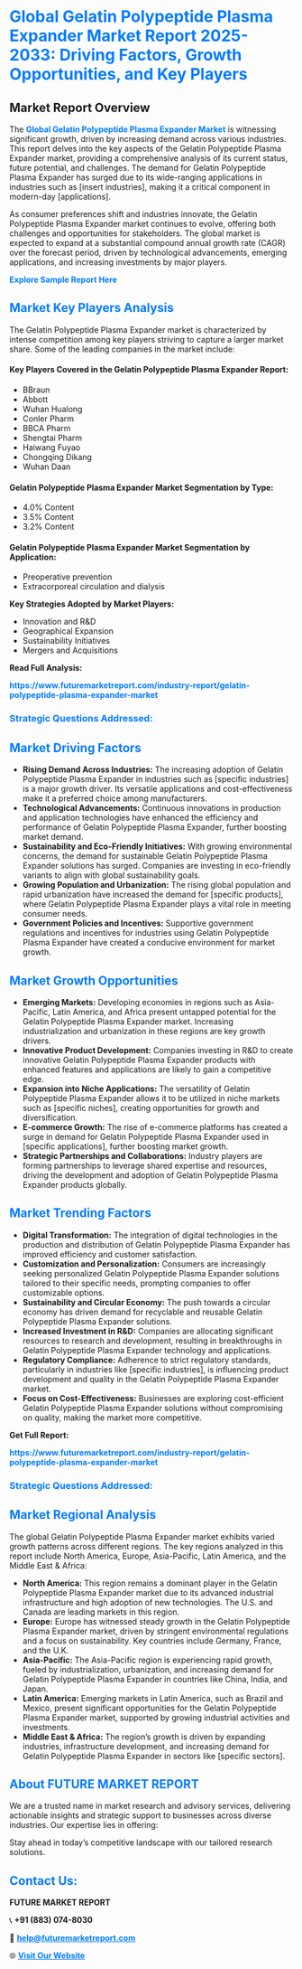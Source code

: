 <h1 style="color: #007BFF;">Global Gelatin Polypeptide Plasma Expander Market Report 2025-2033: Driving Factors, Growth Opportunities, and Key Players</h1>

<section id="overview">
<h2>Market Report Overview</h2>
<p>The <a href="https://www.futuremarketreport.com/industry-report/gelatin-polypeptide-plasma-expander-market" style="color: #007BFF; text-decoration: none;"><strong>Global Gelatin Polypeptide Plasma Expander Market</strong></a> is witnessing significant growth, driven by increasing demand across various industries. This report delves into the key aspects of the Gelatin Polypeptide Plasma Expander market, providing a comprehensive analysis of its current status, future potential, and challenges. The demand for Gelatin Polypeptide Plasma Expander has surged due to its wide-ranging applications in industries such as [insert industries], making it a critical component in modern-day [applications].</p>
<p>As consumer preferences shift and industries innovate, the Gelatin Polypeptide Plasma Expander market continues to evolve, offering both challenges and opportunities for stakeholders. The global market is expected to expand at a substantial compound annual growth rate (CAGR) over the forecast period, driven by technological advancements, emerging applications, and increasing investments by major players.</p>
</section>

<section id="overview">
<p><a href="https://www.futuremarketreport.com/request-sample/reportId=37123" style="color: #007BFF; text-decoration: none;"><strong>Explore Sample Report Here</strong></a></p>
</section>

<section id="key-players">
<h2 style="color: #007BFF;">Market Key Players Analysis</h2>
<p>The Gelatin Polypeptide Plasma Expander market is characterized by intense competition among key players striving to capture a larger market share. Some of the leading companies in the market include:</p>
<h4>Key Players Covered in the Gelatin Polypeptide Plasma Expander Report:</h4>
<ul><li>BBraun</li><li>Abbott</li><li>Wuhan Hualong</li><li>Conler Pharm</li><li>BBCA Pharm</li><li>Shengtai Pharm</li><li>Haiwang Fuyao</li><li>Chongqing Dikang</li><li>Wuhan Daan</li></ul>
<h4>Gelatin Polypeptide Plasma Expander Market Segmentation by Type:</h4>
<ul><li>4.0% Content</li><li>3.5% Content</li><li>3.2% Content</li></ul>

<h4>Gelatin Polypeptide Plasma Expander Market Segmentation by Application:</h4>
<ul><li>Preoperative prevention</li><li>Extracorporeal circulation and dialysis</li></ul>
<p><strong>Key Strategies Adopted by Market Players:</strong></p>
<ul>
<li>Innovation and R&D</li>
<li>Geographical Expansion</li>
<li>Sustainability Initiatives</li>
<li>Mergers and Acquisitions</li>
</ul>
</section>

<section>
<p><strong>Read Full Analysis: </strong></p><a href="https://www.futuremarketreport.com/industry-report/gelatin-polypeptide-plasma-expander-market" style="color: #007BFF; text-decoration: none;"><strong>https://www.futuremarketreport.com/industry-report/gelatin-polypeptide-plasma-expander-market</strong></a>
<h3 style="color: #007BFF;">Strategic Questions Addressed:</h3>
</section>

<section id="driving-factors">
<h2 style="color: #007BFF;">Market Driving Factors</h2>
<ul>
<li><strong>Rising Demand Across Industries:</strong> The increasing adoption of Gelatin Polypeptide Plasma Expander in industries such as [specific industries] is a major growth driver. Its versatile applications and cost-effectiveness make it a preferred choice among manufacturers.</li>
<li><strong>Technological Advancements:</strong> Continuous innovations in production and application technologies have enhanced the efficiency and performance of Gelatin Polypeptide Plasma Expander, further boosting market demand.</li>
<li><strong>Sustainability and Eco-Friendly Initiatives:</strong> With growing environmental concerns, the demand for sustainable Gelatin Polypeptide Plasma Expander solutions has surged. Companies are investing in eco-friendly variants to align with global sustainability goals.</li>
<li><strong>Growing Population and Urbanization:</strong> The rising global population and rapid urbanization have increased the demand for [specific products], where Gelatin Polypeptide Plasma Expander plays a vital role in meeting consumer needs.</li>
<li><strong>Government Policies and Incentives:</strong> Supportive government regulations and incentives for industries using Gelatin Polypeptide Plasma Expander have created a conducive environment for market growth.</li>
</ul>
</section>

<section id="growth-opportunities">
<h2 style="color: #007BFF;">Market Growth Opportunities</h2>
<ul>
<li><strong>Emerging Markets:</strong> Developing economies in regions such as Asia-Pacific, Latin America, and Africa present untapped potential for the Gelatin Polypeptide Plasma Expander market. Increasing industrialization and urbanization in these regions are key growth drivers.</li>
<li><strong>Innovative Product Development:</strong> Companies investing in R&D to create innovative Gelatin Polypeptide Plasma Expander products with enhanced features and applications are likely to gain a competitive edge.</li>
<li><strong>Expansion into Niche Applications:</strong> The versatility of Gelatin Polypeptide Plasma Expander allows it to be utilized in niche markets such as [specific niches], creating opportunities for growth and diversification.</li>
<li><strong>E-commerce Growth:</strong> The rise of e-commerce platforms has created a surge in demand for Gelatin Polypeptide Plasma Expander used in [specific applications], further boosting market growth.</li>
<li><strong>Strategic Partnerships and Collaborations:</strong> Industry players are forming partnerships to leverage shared expertise and resources, driving the development and adoption of Gelatin Polypeptide Plasma Expander products globally.</li>
</ul>
</section>

<section id="trending-factors">
<h2 style="color: #007BFF;">Market Trending Factors</h2>
<ul>
<li><strong>Digital Transformation:</strong> The integration of digital technologies in the production and distribution of Gelatin Polypeptide Plasma Expander has improved efficiency and customer satisfaction.</li>
<li><strong>Customization and Personalization:</strong> Consumers are increasingly seeking personalized Gelatin Polypeptide Plasma Expander solutions tailored to their specific needs, prompting companies to offer customizable options.</li>
<li><strong>Sustainability and Circular Economy:</strong> The push towards a circular economy has driven demand for recyclable and reusable Gelatin Polypeptide Plasma Expander solutions.</li>
<li><strong>Increased Investment in R&D:</strong> Companies are allocating significant resources to research and development, resulting in breakthroughs in Gelatin Polypeptide Plasma Expander technology and applications.</li>
<li><strong>Regulatory Compliance:</strong> Adherence to strict regulatory standards, particularly in industries like [specific industries], is influencing product development and quality in the Gelatin Polypeptide Plasma Expander market.</li>
<li><strong>Focus on Cost-Effectiveness:</strong> Businesses are exploring cost-efficient Gelatin Polypeptide Plasma Expander solutions without compromising on quality, making the market more competitive.</li>
</ul>
</section>

<section>
<p><strong>Get Full Report: </strong></p><a href="https://www.futuremarketreport.com/industry-report/gelatin-polypeptide-plasma-expander-market" style="color: #007BFF; text-decoration: none;"><strong>https://www.futuremarketreport.com/industry-report/gelatin-polypeptide-plasma-expander-market</strong></a>
<h3 style="color: #007BFF;">Strategic Questions Addressed:</h3>
</section>


<section id="regional-analysis">
<h2 style="color: #007BFF;">Market Regional Analysis</h2>
<p>The global Gelatin Polypeptide Plasma Expander market exhibits varied growth patterns across different regions. The key regions analyzed in this report include North America, Europe, Asia-Pacific, Latin America, and the Middle East & Africa:</p>
<ul>
<li><strong>North America:</strong> This region remains a dominant player in the Gelatin Polypeptide Plasma Expander market due to its advanced industrial infrastructure and high adoption of new technologies. The U.S. and Canada are leading markets in this region.</li>
<li><strong>Europe:</strong> Europe has witnessed steady growth in the Gelatin Polypeptide Plasma Expander market, driven by stringent environmental regulations and a focus on sustainability. Key countries include Germany, France, and the U.K.</li>
<li><strong>Asia-Pacific:</strong> The Asia-Pacific region is experiencing rapid growth, fueled by industrialization, urbanization, and increasing demand for Gelatin Polypeptide Plasma Expander in countries like China, India, and Japan.</li>
<li><strong>Latin America:</strong> Emerging markets in Latin America, such as Brazil and Mexico, present significant opportunities for the Gelatin Polypeptide Plasma Expander market, supported by growing industrial activities and investments.</li>
<li><strong>Middle East & Africa:</strong> The region’s growth is driven by expanding industries, infrastructure development, and increasing demand for Gelatin Polypeptide Plasma Expander in sectors like [specific sectors].</li>
</ul>
</section>

<footer>
<h2 style="color: #007BFF;">About FUTURE MARKET REPORT</h2>
<p>We are a trusted name in market research and advisory services, delivering actionable insights and strategic support to businesses across diverse industries. Our expertise lies in offering:</p>

<p>Stay ahead in today’s competitive landscape with our tailored research solutions.</p>

<h2 style="color: #007BFF;">Contact Us:</h2>
<p><strong>FUTURE MARKET REPORT</strong></p>
<p>📞 <strong>+91 (883) 074-8030</strong></p>
<p>📧 <strong><a href="mailto:help@futuremarketreport.com" style="color: #007BFF;">help@futuremarketreport.com</a></strong></p>
<p>🌐 <strong><a href="https://www.futuremarketreport.com/" style="color: #007BFF;">Visit Our Website</a></strong></p>
</footer>